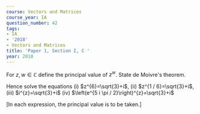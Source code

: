 ```yaml
---
course: Vectors and Matrices
course_year: IA
question_number: 42
tags:
- IA
- '2018'
- Vectors and Matrices
title: 'Paper 1, Section I, C '
year: 2018
---
```




For $z, w \in \mathbb{C}$ define the principal value of $z^{w}$. State de Moivre's theorem.

Hence solve the equations
(i) $z^{6}=\sqrt{3}+i$,
(ii) $z^{1 / 6}=\sqrt{3}+i$,
(iii) $i^{z}=\sqrt{3}+i$
(iv) $\left(e^{5 i \pi / 2}\right)^{z}=\sqrt{3}+i$

[In each expression, the principal value is to be taken.]